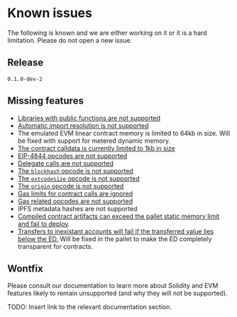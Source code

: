 # Known issues

The following is known and we are either working on it or it is a hard limitation. Please do not open a new issue.

## Release

`0.1.0-dev-2`

## Missing features

- [Libraries with public functions are not supported](https://github.com/paritytech/revive/issues/91)
- [Automatic import resolution is not supported](https://github.com/paritytech/revive/issues/98)
- The emulated EVM linear contract memory is limited to 64kb in size. Will be fixed with support for metered dynamic memory.
- [The contract calldata is currently limited to 1kb in size](https://github.com/paritytech/revive/issues/57)
- [EIP-4844 opcodes are not supported](https://github.com/paritytech/revive/issues/64)
- [Delegate calls are not supported](https://github.com/paritytech/revive/issues/67)
- [The `blockhash` opcode is not supported](https://github.com/paritytech/revive/issues/61)
- [The `extcodesize` opcode is not supported](https://github.com/paritytech/revive/issues/58)
- [The `origin` opcode is not supported](https://github.com/paritytech/revive/issues/59)
- [Gas limits for contract calls are ignored](https://github.com/paritytech/revive/issues/60)
- [Gas related opcodes are not supported](https://github.com/paritytech/revive/issues/60)
- IPFS metadata hashes are not supported
- [Compiled contract artifacts can exceed the pallet static memory limit and fail to deploy](https://github.com/paritytech/revive/issues/96).
- [Transfers to inexistant accounts will fail if the transferred value lies below the ED.](https://github.com/paritytech/revive/issues/83) Will be fixed in the pallet to make the ED completely transparent for contracts.

## Wontfix

Please consult our documentation to learn more about Solidity and EVM features likely to remain unsupported (and why they will not be supported).

TODO: Insert link to the relevant documentation section.
